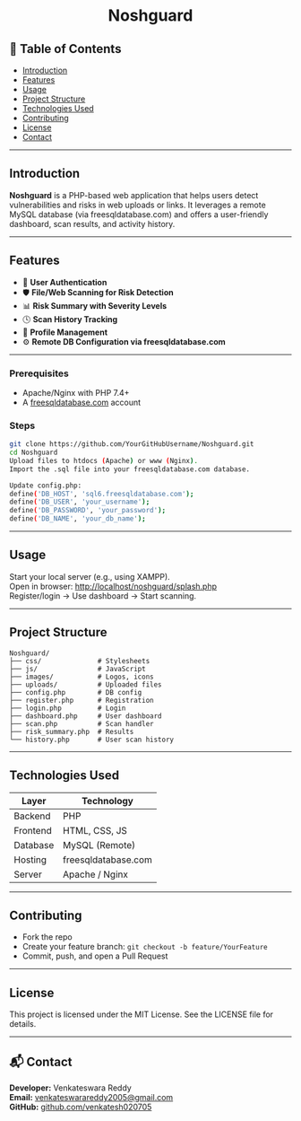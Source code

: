 
<h1 align="center">Noshguard</h1>

## 📑 Table of Contents
- [Introduction](#introduction)
- [Features](#features)
- [Usage](#usage)
- [Project Structure](#project-structure)
- [Technologies Used](#technologies-used)
- [Contributing](#contributing)
- [License](#license)
- [Contact](#contact)

---

## Introduction
**Noshguard** is a PHP-based web application that helps users detect vulnerabilities and risks in web uploads or links. It leverages a remote MySQL database (via freesqldatabase.com) and offers a user-friendly dashboard, scan results, and activity history.

---

## Features
- 🔐 **User Authentication**
- 🛡️ **File/Web Scanning for Risk Detection**
- 📊 **Risk Summary with Severity Levels**
- 🕓 **Scan History Tracking**
- 👤 **Profile Management**
- ⚙️ **Remote DB Configuration via freesqldatabase.com**

---

### Prerequisites
- Apache/Nginx with PHP 7.4+
- A [freesqldatabase.com](https://www.freesqldatabase.com/) account

### Steps
```bash
git clone https://github.com/YourGitHubUsername/Noshguard.git
cd Noshguard
Upload files to htdocs (Apache) or www (Nginx).
Import the .sql file into your freesqldatabase.com database.

Update config.php:
define('DB_HOST', 'sql6.freesqldatabase.com');
define('DB_USER', 'your_username');
define('DB_PASSWORD', 'your_password');
define('DB_NAME', 'your_db_name');
```

---

## Usage
Start your local server (e.g., using XAMPP).  
Open in browser: [http://localhost/noshguard/splash.php](http://localhost/noshguard/splash.php)  
Register/login → Use dashboard → Start scanning.

---

## Project Structure
```
Noshguard/
├── css/              # Stylesheets
├── js/               # JavaScript
├── images/           # Logos, icons
├── uploads/          # Uploaded files
├── config.php        # DB config
├── register.php      # Registration
├── login.php         # Login
├── dashboard.php     # User dashboard
├── scan.php          # Scan handler
├── risk_summary.php  # Results
└── history.php       # User scan history
```

---

## Technologies Used
| Layer      | Technology          |
|------------|---------------------|
| Backend    | PHP                 |
| Frontend   | HTML, CSS, JS       |
| Database   | MySQL (Remote)      |
| Hosting    | freesqldatabase.com |
| Server     | Apache / Nginx      |

---

## Contributing
- Fork the repo
- Create your feature branch: `git checkout -b feature/YourFeature`
- Commit, push, and open a Pull Request

---

## License
This project is licensed under the MIT License. See the LICENSE file for details.

---

## 📬 Contact
**Developer:** Venkateswara Reddy  
**Email:** venkateswarareddy2005@gmail.com  
**GitHub:** [github.com/venkatesh020705](https://github.com/venkatesh020705)
